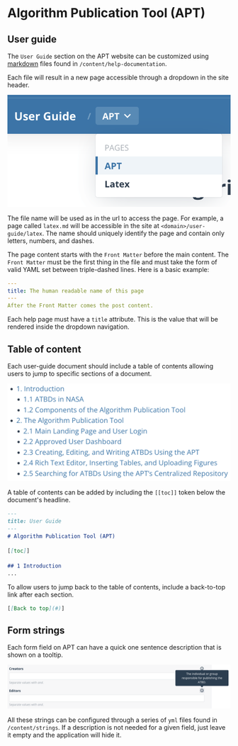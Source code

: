 # Algorithm Publication Tool (APT)

## User guide
The `User Guide` section on the APT website can be customized using [markdown](https://www.markdownguide.org/) files found in `/content/help-documentation`.

Each file will result in a new page accessible through a dropdown in the site header.

![](./media/help-pages.png)

The file name will be used as in the url to access the page. For example, a page called `latex.md` will be accessible in the site at `<domain>/user-guide/latex`. The name should uniquely identify the page and contain only letters, numbers, and dashes.

The page content starts with the `Front Matter` before the main content.
The `Front Matter` must be the first thing in the file and must take the form of valid YAML set between triple-dashed lines. Here is a basic example:
```yml
---
title: The human readable name of this page
---
After the Front Matter comes the post content.
```
Each help page must have a `title` attribute. This is the value that will be rendered inside the dropdown navigation.

## Table of content

Each user-guide document should include a table of contents allowing users to jump to specific sections of a document.

![](./media/toc.png)

A table of contents can be added by including the `[[toc]]` token below the document's headline.

```md
---
title: User Guide
---
# Algorithm Publication Tool (APT)

[[toc]]

## 1 Introduction
...
```

To allow users to jump back to the table of contents, include a back-to-top link after each section.

```md
[[Back to top](#)]
```

## Form strings
Each form field on APT can have a quick one sentence description that is shown on a tooltip.

![](./media/form-strings.png)

All these strings can be configured through a series of `yml` files found in `/content/strings`.
If a description is not needed for a given field, just leave it empty and the application will hide it.